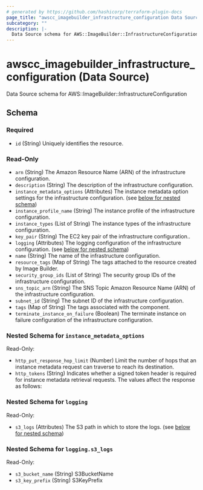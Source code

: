 ```yaml
---
# generated by https://github.com/hashicorp/terraform-plugin-docs
page_title: "awscc_imagebuilder_infrastructure_configuration Data Source - terraform-provider-awscc"
subcategory: ""
description: |-
  Data Source schema for AWS::ImageBuilder::InfrastructureConfiguration
---
```


# awscc_imagebuilder_infrastructure_configuration (Data Source)

Data Source schema for AWS::ImageBuilder::InfrastructureConfiguration



<!-- schema generated by tfplugindocs -->
## Schema

### Required

- `id` (String) Uniquely identifies the resource.

### Read-Only

- `arn` (String) The Amazon Resource Name (ARN) of the infrastructure configuration.
- `description` (String) The description of the infrastructure configuration.
- `instance_metadata_options` (Attributes) The instance metadata option settings for the infrastructure configuration. (see [below for nested schema](#nestedatt--instance_metadata_options))
- `instance_profile_name` (String) The instance profile of the infrastructure configuration.
- `instance_types` (List of String) The instance types of the infrastructure configuration.
- `key_pair` (String) The EC2 key pair of the infrastructure configuration..
- `logging` (Attributes) The logging configuration of the infrastructure configuration. (see [below for nested schema](#nestedatt--logging))
- `name` (String) The name of the infrastructure configuration.
- `resource_tags` (Map of String) The tags attached to the resource created by Image Builder.
- `security_group_ids` (List of String) The security group IDs of the infrastructure configuration.
- `sns_topic_arn` (String) The SNS Topic Amazon Resource Name (ARN) of the infrastructure configuration.
- `subnet_id` (String) The subnet ID of the infrastructure configuration.
- `tags` (Map of String) The tags associated with the component.
- `terminate_instance_on_failure` (Boolean) The terminate instance on failure configuration of the infrastructure configuration.

<a id="nestedatt--instance_metadata_options"></a>
### Nested Schema for `instance_metadata_options`

Read-Only:

- `http_put_response_hop_limit` (Number) Limit the number of hops that an instance metadata request can traverse to reach its destination.
- `http_tokens` (String) Indicates whether a signed token header is required for instance metadata retrieval requests. The values affect the response as follows:


<a id="nestedatt--logging"></a>
### Nested Schema for `logging`

Read-Only:

- `s3_logs` (Attributes) The S3 path in which to store the logs. (see [below for nested schema](#nestedatt--logging--s3_logs))

<a id="nestedatt--logging--s3_logs"></a>
### Nested Schema for `logging.s3_logs`

Read-Only:

- `s3_bucket_name` (String) S3BucketName
- `s3_key_prefix` (String) S3KeyPrefix



